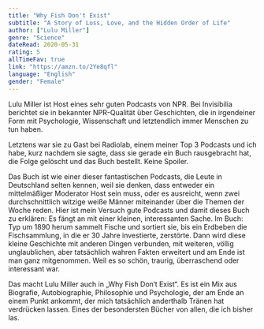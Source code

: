 ```yaml
---
title: "Why Fish Don't Exist"
subtitle: "A Story of Loss, Love, and the Hidden Order of Life"
author: ["Lulu Miller"]
genre: "Science"
dateRead: 2020-05-31
rating: 5
allTimeFav: true
link: "https://amzn.to/2Ye8qfl"
language: "English"
gender: "Female"
---
```


Lulu Miller ist Host eines sehr guten Podcasts von NPR. Bei Invisibilia berichtet sie in bekannter NPR-Qualität über Geschichten, die in irgendeiner Form mit Psychologie, Wissenschaft und letztendlich immer Menschen zu tun haben.

Letztens war sie zu Gast bei Radiolab, einem meiner Top 3 Podcasts und ich habe, kurz nachdem sie sagte, dass sie gerade ein Buch rausgebracht hat, die Folge gelöscht und das Buch bestellt. Keine Spoiler.

Das Buch ist wie einer dieser fantastischen Podcasts, die Leute in Deutschland selten kennen, weil sie denken, dass entweder ein mittelmäßiger Moderator Host sein muss, oder es ausreicht, wenn zwei durchschnittlich witzige weiße Männer miteinander über die Themen der Woche reden. Hier ist mein Versuch gute Podcasts und damit dieses Buch zu erklären: Es fängt an mit einer kleinen, interessanten Sache. Im Buch: Typ um 1890 herum sammelt Fische und sortiert sie, bis ein Erdbeben die Fischsammlung, in die er 30 Jahre investierte, zerstörte. Dann wird diese kleine Geschichte mit anderen Dingen verbunden, mit weiteren, völlig unglaublichen, aber tatsächlich wahren Fakten erweitert und am Ende ist man ganz mitgenommen. Weil es so schön, traurig, überraschend oder interessant war.

Das macht Lulu Miller auch in „Why Fish Don‘t Exist“. Es ist ein Mix aus Biografie, Autobiographie, Philosophie und Psychologie, der am Ende an einem Punkt ankommt, der mich tatsächlich anderthalb Tränen hat verdrücken lassen. Eines der besondersten Bücher von allen, die ich bisher las.
